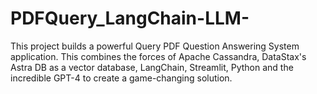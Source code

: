 # PDFQuery_LangChain-LLM-
This project builds a powerful Query PDF Question Answering System application. This combines the forces of Apache Cassandra, DataStax's Astra DB as a vector database, LangChain, Streamlit, Python and the incredible GPT-4 to create a game-changing solution.
